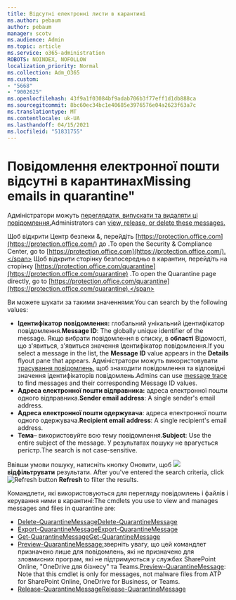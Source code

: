 ```yaml
---
title: Відсутні електронні листи в карантині
ms.author: pebaum
author: pebaum
manager: scotv
ms.audience: Admin
ms.topic: article
ms.service: o365-administration
ROBOTS: NOINDEX, NOFOLLOW
localization_priority: Normal
ms.collection: Adm_O365
ms.custom:
- "5668"
- "9002625"
ms.openlocfilehash: 43f9a1f03084bf9adab706b3f77eff1d1db888ca
ms.sourcegitcommit: 8bc60ec34bc1e40685e3976576e04a2623f63a7c
ms.translationtype: MT
ms.contentlocale: uk-UA
ms.lasthandoff: 04/15/2021
ms.locfileid: "51831755"
---
```

# <a name="missing-emails-in-quarantine"></a><span data-ttu-id="ad9f7-102">Повідомлення електронної пошти відсутні в карантинах</span><span class="sxs-lookup"><span data-stu-id="ad9f7-102">Missing emails in quarantine"</span></span>

<span data-ttu-id="ad9f7-103">Адміністратори можуть [переглядати, випускати та видаляти ці повідомлення.](https://docs.microsoft.com/microsoft-365/security/office-365-security/manage-quarantined-messages-and-files?view=o365-worldwide)</span><span class="sxs-lookup"><span data-stu-id="ad9f7-103">Administrators can [view, release, or delete these messages.](https://docs.microsoft.com/microsoft-365/security/office-365-security/manage-quarantined-messages-and-files?view=o365-worldwide)</span></span>

<span data-ttu-id="ad9f7-104">Щоб відкрити Центр безпеки &, перейдіть [https://protection.office.com](https://protection.office.com/) до .</span><span class="sxs-lookup"><span data-stu-id="ad9f7-104">To open the Security & Compliance Center, go to [https://protection.office.com](https://protection.office.com/).</span></span> <span data-ttu-id="ad9f7-105">Щоб відкрити сторінку безпосередньо в карантин, перейдіть на сторінку [https://protection.office.com/quarantine](https://protection.office.com/quarantine) .</span><span class="sxs-lookup"><span data-stu-id="ad9f7-105">To open the Quarantine page directly, go to [https://protection.office.com/quarantine](https://protection.office.com/quarantine).</span></span>  

<span data-ttu-id="ad9f7-106">Ви можете шукати за такими значеннями:</span><span class="sxs-lookup"><span data-stu-id="ad9f7-106">You can search by the following values:</span></span>  

- <span data-ttu-id="ad9f7-107">**Ідентифікатор повідомлення:** глобальний унікальний ідентифікатор повідомлення.</span><span class="sxs-lookup"><span data-stu-id="ad9f7-107">**Message ID**: The globally unique identifier of the message.</span></span> <span data-ttu-id="ad9f7-108">Якщо вибрати повідомлення в списку, в **області** Відомості,  що з'явиться, з'явиться значення Ідентифікатор повідомлення.</span><span class="sxs-lookup"><span data-stu-id="ad9f7-108">If you select a message in the list, the  **Message ID**  value appears in the  **Details**  flyout pane that appears.</span></span> <span data-ttu-id="ad9f7-109">Адміністратори можуть використовувати [трасування повідомлень,](https://docs.microsoft.com/microsoft-365/security/office-365-security/message-trace-scc?view=o365-worldwide) щоб знаходити повідомлення та відповідні значення ідентифікаторів повідомлень.</span><span class="sxs-lookup"><span data-stu-id="ad9f7-109">Admins can use [message trace](https://docs.microsoft.com/microsoft-365/security/office-365-security/message-trace-scc?view=o365-worldwide) to find messages and their corresponding Message ID values.</span></span>
- <span data-ttu-id="ad9f7-110">**Адреса електронної пошти відправника:** адреса електронної пошти одного відправника.</span><span class="sxs-lookup"><span data-stu-id="ad9f7-110">**Sender email address**: A single sender's email address.</span></span>
- <span data-ttu-id="ad9f7-111">**Адреса електронної пошти одержувача**: адреса електронної пошти одного одержувача.</span><span class="sxs-lookup"><span data-stu-id="ad9f7-111">**Recipient email address**: A single recipient's email address.</span></span>
- <span data-ttu-id="ad9f7-112">**Тема**– використовуйте всю тему повідомлення.</span><span class="sxs-lookup"><span data-stu-id="ad9f7-112">**Subject**: Use the entire subject of the message.</span></span> <span data-ttu-id="ad9f7-113">У результатах пошуку не врагується регістр.</span><span class="sxs-lookup"><span data-stu-id="ad9f7-113">The search is not case-sensitive.</span></span>

<span data-ttu-id="ad9f7-114">Ввівши умови пошуку, натисніть кнопку Оновити, щоб ![ ](https://docs.microsoft.com/microsoft-365/media/scc-quarantine-refresh.png?view=o365-worldwide) **відфільтрувати** результати.  </span><span class="sxs-lookup"><span data-stu-id="ad9f7-114">After you've entered the search criteria, click  ![Refresh button](https://docs.microsoft.com/microsoft-365/media/scc-quarantine-refresh.png?view=o365-worldwide)  **Refresh**  to filter the results.</span></span>

<span data-ttu-id="ad9f7-115">Командлети, які використовуються для перегляду повідомлень і файлів і керування ними в карантині:</span><span class="sxs-lookup"><span data-stu-id="ad9f7-115">The cmdlets you use to view and manages messages and files in quarantine are:</span></span>
- [<span data-ttu-id="ad9f7-116">Delete-QuarantineMessage</span><span class="sxs-lookup"><span data-stu-id="ad9f7-116">Delete-QuarantineMessage</span></span>](https://docs.microsoft.com/powershell/module/exchange/delete-quarantinemessage)
- [<span data-ttu-id="ad9f7-117">Export-QuarantineMessage</span><span class="sxs-lookup"><span data-stu-id="ad9f7-117">Export-QuarantineMessage</span></span>](https://docs.microsoft.com/powershell/module/exchange/export-quarantinemessage)
- [<span data-ttu-id="ad9f7-118">Get-QuarantineMessage</span><span class="sxs-lookup"><span data-stu-id="ad9f7-118">Get-QuarantineMessage</span></span>](https://docs.microsoft.com/powershell/module/exchange/get-quarantinemessage)
- <span data-ttu-id="ad9f7-119">[Preview-QuarantineMessage:](https://docs.microsoft.com/powershell/module/exchange/preview-quarantinemessage)зверніть увагу, що цей командлет призначено лише для повідомлень, які не призначено для зловмисних програм, які не підтримуються у службах SharePoint Online, "OneDrive для бізнесу" та Teams.</span><span class="sxs-lookup"><span data-stu-id="ad9f7-119">[Preview-QuarantineMessage](https://docs.microsoft.com/powershell/module/exchange/preview-quarantinemessage): Note that this cmdlet is only for messages, not malware files from ATP for SharePoint Online, OneDrive for Business, or Teams.</span></span>
- [<span data-ttu-id="ad9f7-120">Release-QuarantineMessage</span><span class="sxs-lookup"><span data-stu-id="ad9f7-120">Release-QuarantineMessage</span></span>](https://docs.microsoft.com/powershell/module/exchange/release-quarantinemessage)
